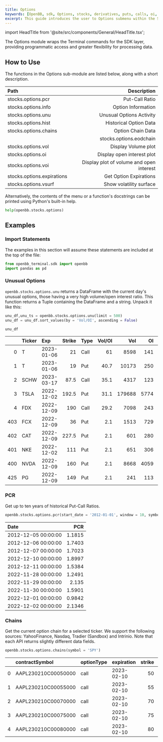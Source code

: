 ```yaml
---
title: Options
keywords: [OpenBB, sdk, Options, stocks, derivatives, puts, calls, oi, vol, greeks, voi, volatility, vsurf, chains, parity, binom, screen, pricing, hedge, pcr, info, hist, grhist, plot, parity, how to, usage, examples, path, import, unusual options, options]
excerpt: This guide introduces the user to Options submenu within the Stocks menu.
---
```


import HeadTitle from '@site/src/components/General/HeadTitle.tsx';

<HeadTitle title="Options - SDK" />

The Options module wraps the Terminal commands for the SDK layer, providing programmatic access and greater flexibility for processing data.

## How to Use

The functions in the Options sub-module are listed below, along with a short description.

|Path |Description |
|:----|-----------:|
|stocks.options.pcr| Put-Call Ratio |
|stocks.options.info| Option Information |
|stocks.options.unu| Unusual Options Activity|
|stocks.options.hist|Historical Option Data|
|stocks.options.chains | Option Chain Data|
||stocks.options.eodchain | Get End of Day Option Chain Data|
|stocks.options.vol| Display Volume plot|
|stocks.options.oi| Display open interest plot|
|stocks.options.voi| Display plot of volume and open interest|
|stocks.options.expirations| Get Option Expirations|
|stocks.options.vsurf|Show volatility surface|

Alternatively, the contents of the menu or a function's docstrings can be printed using Python's built-in help.

```python
help(openbb.stocks.options)
```

## Examples

### Import Statements

The examples in this section will assume these statements are included at the top of the file:

```python
from openbb_terminal.sdk import openbb
import pandas as pd
```

### Unusual Options

`openbb.stocks.options.unu` returns a DataFrame with the current day's unusual options, those having a very high volume/open interest ratio. This function returns a Tuple containing the DataFrame and a string. Unpack it like this:

```python
unu_df,unu_ts = openbb.stocks.options.unu(limit = 500)
unu_df = unu_df.sort_values(by = 'Vol/OI', ascending = False)

unu_df
```

|    | Ticker   | Exp        |   Strike | Type   |   Vol/OI |    Vol |   OI |   Bid |   Ask |
|---:|:---------|:-----------|---------:|:-------|---------:|-------:|-----:|------:|------:|
|  0 | T        | 2023-01-06 |     21   | Call   |     61   |   8598 |  141 |  0.03 |  0.04 |
|  1 | T        | 2023-01-06 |     19   | Put    |     40.7 |  10173 |  250 |  0.39 |  0.42 |
|  2 | SCHW     | 2023-03-17 |     87.5 | Call   |     35.1 |   4317 |  123 |  3.2  |  3.35 |
|  3 | TSLA     | 2022-12-02 |    192.5 | Put    |     31.1 | 179688 | 5774 |  0.01 |  0.02 |
|  4 | FDX      | 2022-12-09 |    190   | Call   |     29.2 |   7098 |  243 |  0.67 |  0.69 |
| 403 | FCX      | 2022-12-09 |     36   | Put    |      2.1 |  1513 |  729 |  0.04 |  0.06 |
| 402 | CAT      | 2022-12-09 |    227.5 | Put    |      2.1 |   601 |  280 |  0.94 |  1.14 |
| 401 | NKE      | 2022-12-02 |    111   | Put    |      2.1 |   651 |  306 |  0    |  0.01 |
| 400 | NVDA     | 2022-12-09 |    160   | Put    |      2.1 |  8668 | 4059 |  1.06 |  1.08 |
| 425 | PG       | 2022-12-09 |    149   | Put    |      2.1 |   241 |  113 |  0.64 |  0.69 |

### PCR

Get up to ten years of historical Put-Call Ratios.

```python
openbb.stocks.options.pcr(start_date = '2012-01-01', window = 10, symbol = 'SPY')
```

| Date                |    PCR |
|:--------------------|-------:|
| 2012-12-05 00:00:00 | 1.1815 |
| 2012-12-06 00:00:00 | 1.7403 |
| 2012-12-07 00:00:00 | 1.7023 |
| 2012-12-10 00:00:00 | 1.8997 |
| 2012-12-11 00:00:00 | 1.5384 |
| 2022-11-28 00:00:00 | 1.2491 |
| 2022-11-29 00:00:00 | 2.135  |
| 2022-11-30 00:00:00 | 1.5901 |
| 2022-12-01 00:00:00 | 0.9842 |
| 2022-12-02 00:00:00 | 2.1346 |

### Chains

Get the current option chain for a selected ticker.  We support the following sources: YahooFinance, Nasdaq,
Tradier (Sandbox) and Intrinio.  Note that each API returns slightly different data fields.

```python
openbb.stocks.options.chains(symbol = 'SPY')
```

|    | contractSymbol      | optionType   | expiration   |   strike |   lastPrice |    bid |    ask |   openInterest |   volume |   impliedVolatility |
|---:|:--------------------|:-------------|:-------------|---------:|------------:|-------:|-------:|---------------:|---------:|--------------------:|
|  0 | AAPL230210C00050000 | call         | 2023-02-10   |       50 |      101.95 | 101.15 | 102.8  |            153 |       44 |             4.73438 |
|  1 | AAPL230210C00055000 | call         | 2023-02-10   |       55 |       96.6  |  96.15 |  97.85 |             81 |        3 |             4.53125 |
|  2 | AAPL230210C00070000 | call         | 2023-02-10   |       70 |       76.39 |  81.1  |  82.95 |              0 |        1 |             3.63281 |
|  3 | AAPL230210C00075000 | call         | 2023-02-10   |       75 |       79.45 |  76.1  |  78.05 |              2 |        1 |             3.50781 |
|  4 | AAPL230210C00080000 | call         | 2023-02-10   |       80 |       72.55 |  71.1  |  73.05 |              2 |        2 |             3.21094 |
